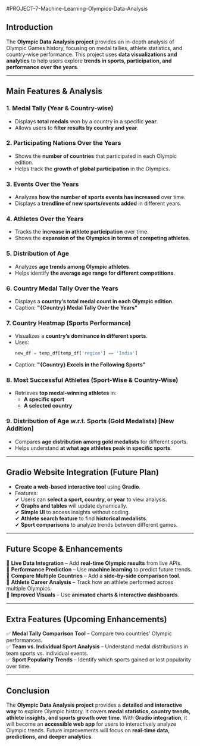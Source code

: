 #PROJECT-7-Machine-Learning-Olympics-Data-Analysis


## **Introduction**  
The **Olympic Data Analysis project** provides an in-depth analysis of Olympic Games history, focusing on medal tallies, athlete statistics, and country-wise performance. This project uses **data visualizations and analytics** to help users explore **trends in sports, participation, and performance over the years**.  

---

## **Main Features & Analysis**  

### **1. Medal Tally (Year & Country-wise)**  
- Displays **total medals** won by a country in a specific **year**.  
- Allows users to **filter results by country and year**.  

### **2. Participating Nations Over the Years**  
- Shows the **number of countries** that participated in each Olympic edition.  
- Helps track the **growth of global participation** in the Olympics.  

### **3. Events Over the Years**  
- Analyzes **how the number of sports events has increased** over time.  
- Displays a **trendline of new sports/events added** in different years.  

### **4. Athletes Over the Years**  
- Tracks the **increase in athlete participation** over time.  
- Shows the **expansion of the Olympics in terms of competing athletes**.  

### **5. Distribution of Age**  
- Analyzes **age trends among Olympic athletes**.  
- Helps identify **the average age range for different competitions**.  

### **6. Country Medal Tally Over the Years**  
- Displays a **country’s total medal count in each Olympic edition**.  
- Caption: **"{Country} Medal Tally Over the Years"**  

### **7. Country Heatmap (Sports Performance)**  
- Visualizes a **country’s dominance in different sports**.  
- Uses:  
  ```python
  new_df = temp_df[temp_df['region'] == 'India']
  ```
- Caption: **"{Country} Excels in the Following Sports"**  

### **8. Most Successful Athletes (Sport-Wise & Country-Wise)**  
- Retrieves **top medal-winning athletes** in:  
  - **A specific sport**  
  - **A selected country**  

### **9. Distribution of Age w.r.t. Sports (Gold Medalists) [New Addition]**  
- Compares **age distribution among gold medalists** for different sports.  
- Helps understand **at what age athletes peak in specific sports**.  

---

## **Gradio Website Integration (Future Plan)**  
- **Create a web-based interactive tool** using **Gradio**.  
- Features:  
  ✔ Users can **select a sport, country, or year** to view analysis.  
  ✔ **Graphs and tables** will update dynamically.  
  ✔ **Simple UI** to access insights without coding.  
  ✔ **Athlete search feature** to find **historical medalists**.  
  ✔ **Sport comparisons** to analyze trends between different games.  

---

## **Future Scope & Enhancements**  
🔹 **Live Data Integration** – Add **real-time Olympic results** from live APIs.  
🔹 **Performance Prediction** – Use **machine learning** to predict future trends.  
🔹 **Compare Multiple Countries** – Add a **side-by-side comparison tool**.  
🔹 **Athlete Career Analysis** – Track how an athlete performed across multiple Olympics.  
🔹 **Improved Visuals** – Use **animated charts & interactive dashboards**.  

---

## **Extra Features (Upcoming Enhancements)**  
✅ **Medal Tally Comparison Tool** – Compare two countries' Olympic performances.  
✅ **Team vs. Individual Sport Analysis** – Understand medal distributions in team sports vs. individual events.  
✅ **Sport Popularity Trends** – Identify which sports gained or lost popularity over time.  

---

## **Conclusion**  
The **Olympic Data Analysis project** provides a **detailed and interactive way** to explore Olympic history. It covers **medal statistics, country trends, athlete insights, and sports growth over time**. With **Gradio integration**, it will become an **accessible web app** for users to interactively analyze Olympic trends. Future improvements will focus on **real-time data, predictions, and deeper analytics**.  

